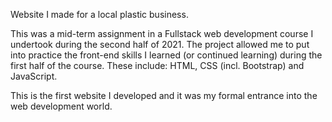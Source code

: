 Website I made for a local plastic business.

This was a mid-term assignment in a Fullstack web development course I undertook during the second half of 2021.
The project allowed me to put into practice the front-end skills I learned (or continued learning) during the first half of the course.
These include: HTML, CSS (incl. Bootstrap) and JavaScript.

This is the first website I developed and it was my formal entrance into the web development world.
